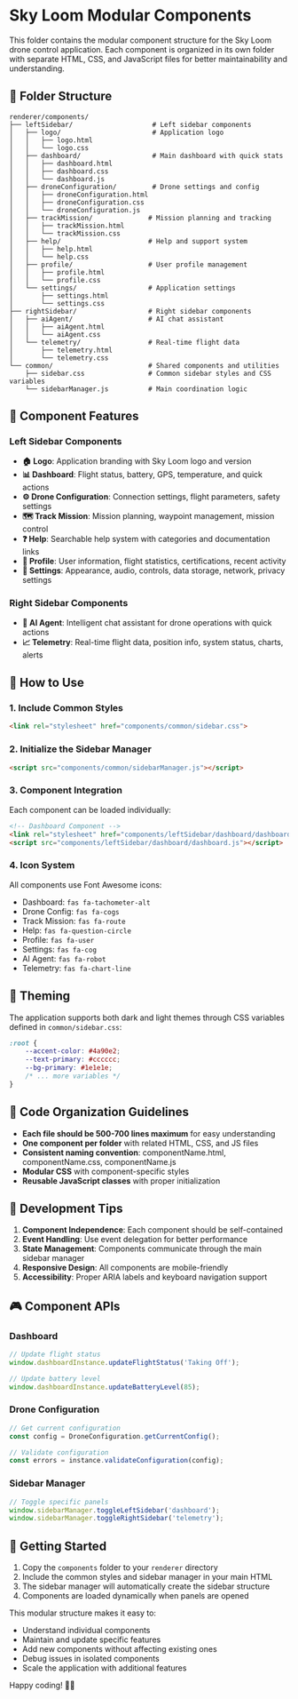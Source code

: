 # Sky Loom Modular Components

This folder contains the modular component structure for the Sky Loom drone control application. Each component is organized in its own folder with separate HTML, CSS, and JavaScript files for better maintainability and understanding.

## 📁 Folder Structure

```
renderer/components/
├── leftSidebar/                    # Left sidebar components
│   ├── logo/                       # Application logo
│   │   ├── logo.html
│   │   └── logo.css
│   ├── dashboard/                  # Main dashboard with quick stats
│   │   ├── dashboard.html
│   │   ├── dashboard.css
│   │   └── dashboard.js
│   ├── droneConfiguration/         # Drone settings and config
│   │   ├── droneConfiguration.html
│   │   ├── droneConfiguration.css
│   │   └── droneConfiguration.js
│   ├── trackMission/              # Mission planning and tracking
│   │   ├── trackMission.html
│   │   └── trackMission.css
│   ├── help/                      # Help and support system
│   │   ├── help.html
│   │   └── help.css
│   ├── profile/                   # User profile management
│   │   ├── profile.html
│   │   └── profile.css
│   └── settings/                  # Application settings
│       ├── settings.html
│       └── settings.css
├── rightSidebar/                  # Right sidebar components
│   ├── aiAgent/                   # AI chat assistant
│   │   ├── aiAgent.html
│   │   └── aiAgent.css
│   └── telemetry/                 # Real-time flight data
│       ├── telemetry.html
│       └── telemetry.css
└── common/                        # Shared components and utilities
    ├── sidebar.css                # Common sidebar styles and CSS variables
    └── sidebarManager.js          # Main coordination logic
```

## 🎯 Component Features

### Left Sidebar Components

- **🏠 Logo**: Application branding with Sky Loom logo and version
- **📊 Dashboard**: Flight status, battery, GPS, temperature, and quick actions
- **⚙️ Drone Configuration**: Connection settings, flight parameters, safety settings
- **🗺️ Track Mission**: Mission planning, waypoint management, mission control
- **❓ Help**: Searchable help system with categories and documentation links
- **👤 Profile**: User information, flight statistics, certifications, recent activity
- **🔧 Settings**: Appearance, audio, controls, data storage, network, privacy settings

### Right Sidebar Components

- **🤖 AI Agent**: Intelligent chat assistant for drone operations with quick actions
- **📈 Telemetry**: Real-time flight data, position info, system status, charts, alerts

## 🚀 How to Use

### 1. Include Common Styles
```html
<link rel="stylesheet" href="components/common/sidebar.css">
```

### 2. Initialize the Sidebar Manager
```html
<script src="components/common/sidebarManager.js"></script>
```

### 3. Component Integration
Each component can be loaded individually:

```html
<!-- Dashboard Component -->
<link rel="stylesheet" href="components/leftSidebar/dashboard/dashboard.css">
<script src="components/leftSidebar/dashboard/dashboard.js"></script>
```

### 4. Icon System
All components use Font Awesome icons:
- Dashboard: `fas fa-tachometer-alt`
- Drone Config: `fas fa-cogs`
- Track Mission: `fas fa-route`
- Help: `fas fa-question-circle`
- Profile: `fas fa-user`
- Settings: `fas fa-cog`
- AI Agent: `fas fa-robot`
- Telemetry: `fas fa-chart-line`

## 🎨 Theming

The application supports both dark and light themes through CSS variables defined in `common/sidebar.css`:

```css
:root {
    --accent-color: #4a90e2;
    --text-primary: #cccccc;
    --bg-primary: #1e1e1e;
    /* ... more variables */
}
```

## 📏 Code Organization Guidelines

- **Each file should be 500-700 lines maximum** for easy understanding
- **One component per folder** with related HTML, CSS, and JS files
- **Consistent naming convention**: componentName.html, componentName.css, componentName.js
- **Modular CSS** with component-specific styles
- **Reusable JavaScript classes** with proper initialization

## 🔧 Development Tips

1. **Component Independence**: Each component should be self-contained
2. **Event Handling**: Use event delegation for better performance
3. **State Management**: Components communicate through the main sidebar manager
4. **Responsive Design**: All components are mobile-friendly
5. **Accessibility**: Proper ARIA labels and keyboard navigation support

## 🎮 Component APIs

### Dashboard
```javascript
// Update flight status
window.dashboardInstance.updateFlightStatus('Taking Off');

// Update battery level
window.dashboardInstance.updateBatteryLevel(85);
```

### Drone Configuration
```javascript
// Get current configuration
const config = DroneConfiguration.getCurrentConfig();

// Validate configuration
const errors = instance.validateConfiguration(config);
```

### Sidebar Manager
```javascript
// Toggle specific panels
window.sidebarManager.toggleLeftSidebar('dashboard');
window.sidebarManager.toggleRightSidebar('telemetry');
```

## 🚀 Getting Started

1. Copy the `components` folder to your `renderer` directory
2. Include the common styles and sidebar manager in your main HTML
3. The sidebar manager will automatically create the sidebar structure
4. Components are loaded dynamically when panels are opened

This modular structure makes it easy to:
- Understand individual components
- Maintain and update specific features
- Add new components without affecting existing ones
- Debug issues in isolated components
- Scale the application with additional features

Happy coding! 🚁✨ 